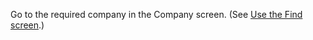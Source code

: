 <!-- markdownlint-disable-file MD041 -->
Go to the required company in the Company screen. (See [Use the Find screen][1].)

<!-- Referenced links -->
[1]: ../../search-options/learn/find-screen.md

